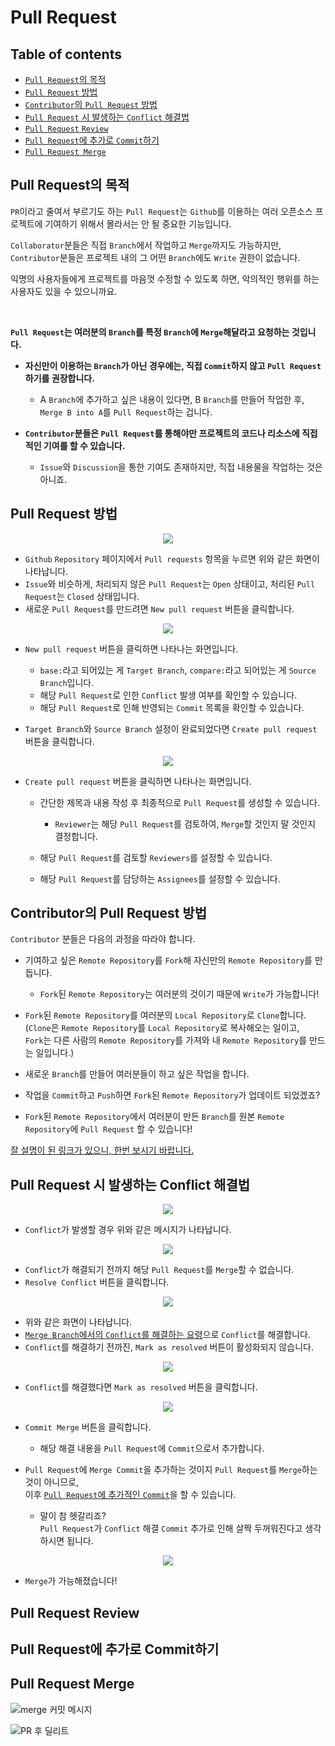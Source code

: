 # Pull Request

## Table of contents
- [`Pull Request`의 목적](#pull-request의-목적)
- [`Pull Request` 방법](#pull-request-방법)
- [`Contributor`의 `Pull Request` 방법](#contributor의-pull-request-방법)
- [`Pull Request` 시 발생하는 `Conflict` 해결법](#pull-request-시-발생하는-conflict-해결법)
- [`Pull Request` `Review`](#pull-request-review)
- [`Pull Request`에 추가로 `Commit`하기](#pull-request에-추가로-commit하기)
- [`Pull Request Merge`](#pull-request-merge)

## Pull Request의 목적

`PR`이라고 줄여서 부르기도 하는 `Pull Request`는 `Github`를 이용하는 여러 오픈소스 프로젝트에 기여하기 위해서 몰라서는 안 될 중요한 기능입니다.   

`Collaborator`분들은 직접 `Branch`에서 작업하고 `Merge`까지도 가능하지만,   
`Contributor`분들은 프로젝트 내의 그 어떤 `Branch`에도 `Write` 권한이 없습니다.   

익명의 사용자들에게 프로젝트를 마음껏 수정할 수 있도록 하면, 악의적인 행위를 하는 사용자도 있을 수 있으니까요.   
  
<br>
  
**`Pull Request`는 여러분의 `Branch`를 특정 `Branch`에 `Merge`해달라고 요청하는 것입니다.**

- **자신만이 이용하는 `Branch`가 아닌 경우에는, 직접 `Commit`하지 않고 `Pull Request` 하기를 권장합니다.**   
  
  - A `Branch`에 추가하고 싶은 내용이 있다면, B `Branch`를 만들어 작업한 후,   
  `Merge B into A`를 `Pull Request`하는 겁니다.
  
- **`Contributor`분들은 `Pull Request`를 통해야만 프로젝트의 코드나 리소스에 직접적인 기여를 할 수 있습니다.**

  - `Issue`와 `Discussion`을 통한 기여도 존재하지만, 직접 내용물을 작업하는 것은 아니죠.

## Pull Request 방법
  
<div align="center"><image src="https://user-images.githubusercontent.com/73771162/193556941-4a29c062-dd60-40f8-97ca-911d4e754e3e.PNG"></div>

- `Github` `Repository` 페이지에서 `Pull requests` 항목을 누르면 위와 같은 화면이 나타납니다.
- `Issue`와 비슷하게, 처리되지 않은 `Pull Request`는 `Open` 상태이고, 처리된 `Pull Request`는 `Closed` 상태입니다.
- 새로운 `Pull Request`를 만드려면 `New pull request` 버튼을 클릭합니다.
  
<div align="center"><image src="https://user-images.githubusercontent.com/73771162/193557116-f76e5382-a09c-41e0-ad34-e340ef8efb4f.PNG"></div>

- `New pull request` 버튼을 클릭하면 나타나는 화면입니다.
  
  - `base:`라고 되어있는 게 `Target Branch`, `compare:`라고 되어있는 게 `Source Branch`입니다.
  - 해당 `Pull Request`로 인한 `Conflict` 발생 여부를 확인할 수 있습니다.
  - 해당 `Pull Request`로 인해 반영되는 `Commit` 목록을 확인할 수 있습니다.
  
- `Target Branch`와 `Source Branch` 설정이 완료되었다면 `Create pull request` 버튼을 클릭합니다.

  
<div align="center"><image src="https://user-images.githubusercontent.com/73771162/193557156-20fc9015-1345-464b-b770-f855b2dcb322.PNG"></div>

  - `Create pull request` 버튼을 클릭하면 나타나는 화면입니다.
  
    - 간단한 제목과 내용 작성 후 최종적으로 `Pull Request`를 생성할 수 있습니다.
  
      - `Reviewer`는 해당 `Pull Request`를 검토하여, `Merge`할 것인지 말 것인지 결정합니다.
  
    - 해당 `Pull Request`를 검토할 `Reviewers`를 설정할 수 있습니다.
    - 해당 `Pull Request`를 담당하는 `Assignees`를 설정할 수 있습니다.

## Contributor의 Pull Request 방법

`Contributor` 분들은 다음의 과정을 따라야 합니다.
- 기여하고 싶은 `Remote Repository`를 `Fork`해 자신만의 `Remote Repository`를 만듭니다.
  
  - `Fork`된 `Remote Repository`는 여러분의 것이기 때문에 `Write`가 가능합니다!
  
- `Fork`된 `Remote Repository`를 여러분의 `Local Repository`로 `Clone`합니다.   
  (`Clone`은 `Remote Repository`를 `Local Repository`로 복사해오는 일이고,   
  `Fork`는 다른 사람의 `Remote Repository`를 가져와 내 `Remote Repository`를 만드는 일입니다.)
- 새로운 `Branch`를 만들어 여러분들이 하고 싶은 작업을 합니다.
- 작업을 `Commit`하고 `Push`하면 `Fork`된 `Remote Repository`가 업데이트 되었겠죠?
- `Fork`된 `Remote Repository`에서 여러분이 만든 `Branch`를 원본 `Remote Repository`에 `Pull Request` 할 수 있습니다!
  
[잘 설명이 된 링크가 있으니, 한번 보시기 바랍니다.](https://wayhome25.github.io/git/2017/07/08/git-first-pull-request-story/)

## Pull Request 시 발생하는 Conflict 해결법

<div align="center"><image src="https://user-images.githubusercontent.com/73771162/193803494-39829359-5f8c-4dcb-8fd9-2a97456f5eba.PNG"></div>
  
- `Conflict`가 발생할 경우 위와 같은 메시지가 나타납니다.
  
<div align="center"><image src="https://user-images.githubusercontent.com/73771162/193803518-334de234-0fbe-4695-a6f2-ebc04ba63be8.PNG"></div>
 
- `Conflict`가 해결되기 전까지 해당 `Pull Request`를 `Merge`할 수 없습니다.
- `Resolve Conflict` 버튼을 클릭합니다.
  
<div align="center"><image src="https://user-images.githubusercontent.com/73771162/193803531-4c4f5d3b-211e-45a5-bfcb-6164a5859dc5.PNG"></div>
  
- 위와 같은 화면이 나타납니다.
- [`Merge Branch`에서의 `Conflict`를 해결하는 요령](https://github.com/MyeongWoonJang/cpp-study/blob/main/readme/branch.md#%EC%B6%A9%EB%8F%8C-conflict)으로 `Conflict`를 해결합니다.
- `Conflict`를 해결하기 전까진, `Mark as resolved` 버튼이 활성화되지 않습니다.
  
<div align="center"><image src="https://user-images.githubusercontent.com/73771162/193803540-0807e26c-0704-4283-b6df-ba170e5917dc.PNG"></div>
  
- `Conflict`를 해결했다면 `Mark as resolved` 버튼을 클릭합니다.
  
<div align="center"><image src="https://user-images.githubusercontent.com/73771162/193803553-2367e626-84d8-455d-8e32-72fe874707df.PNG"></div>
  
- `Commit Merge` 버튼을 클릭합니다.
  
  - 해당 해결 내용을 `Pull Request`에 `Commit`으로서 추가합니다.
  
- `Pull Request`에 `Merge Commit`을 추가하는 것이지 `Pull Request`를 `Merge`하는 것이 아니므로,   
  이후 [`Pull Request`에 추가적인 `Commit`](#pull-request에-추가로-commit하기)을 할 수 있습니다.
  
  - 말이 참 헷갈리죠?   
  `Pull Request`가 `Conflict` 해결 `Commit` 추가로 인해 살짝 두꺼워진다고 생각하시면 됩니다.
  
<div align="center"><image src="https://user-images.githubusercontent.com/73771162/193803569-d25b6931-3e78-4873-a0e4-27ae1a884907.PNG"></div>
  
- `Merge`가 가능해졌습니다!
  
## Pull Request Review
  
## Pull Request에 추가로 Commit하기

## Pull Request Merge







  ![merge 커밋 메시지](https://user-images.githubusercontent.com/73771162/193803573-1fbe080c-ffad-4519-93b5-a6392a11fb07.PNG)

  ![PR 후 딜리트](https://user-images.githubusercontent.com/73771162/193803585-0c6e9a5b-a71a-4937-b46e-b14cad725c9f.PNG)

  
  

